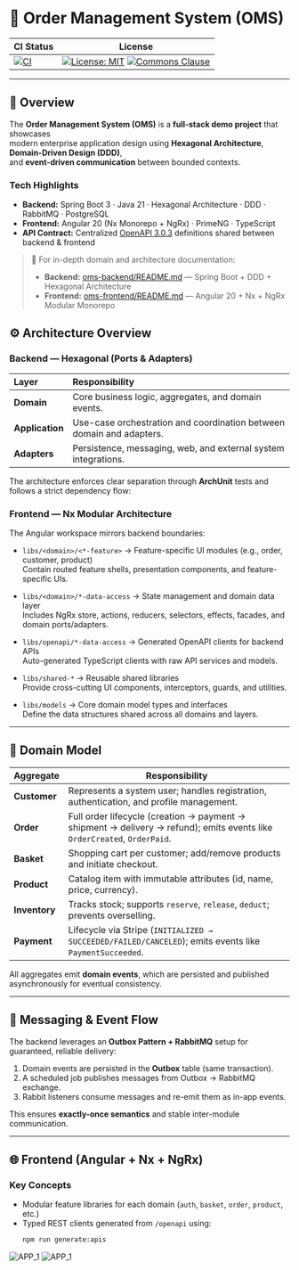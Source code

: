 # 🧩 Order Management System (OMS)

| CI Status                                                                                                                                                                                               | License                                                                                                                                                                                                          |
|---------------------------------------------------------------------------------------------------------------------------------------------------------------------------------------------------------|------------------------------------------------------------------------------------------------------------------------------------------------------------------------------------------------------------------|
| [![CI](https://github.com/hirannor/oms-hexagonal-architecture-ddd/actions/workflows/ci.yml/badge.svg?branch=main)](https://github.com/hirannor/oms-hexagonal-architecture-ddd/actions/workflows/ci.yml) | [![License: MIT](https://img.shields.io/badge/License-MIT-yellow.svg)](https://opensource.org/licenses/MIT) [![Commons Clause](https://img.shields.io/badge/Commons-Clause-red.svg)](https://commonsclause.com/) |

---

## 🧭 Overview

The **Order Management System (OMS)** is a **full-stack demo project** that showcases  
modern enterprise application design using **Hexagonal Architecture**, **Domain-Driven Design (DDD)**,  
and **event-driven communication** between bounded contexts.

### Tech Highlights

- **Backend:** Spring Boot 3 · Java 21 · Hexagonal Architecture · DDD · RabbitMQ · PostgreSQL
- **Frontend:** Angular 20 (Nx Monorepo + NgRx) · PrimeNG · TypeScript
- **API Contract:** Centralized [OpenAPI 3.0.3](openapi/) definitions shared between backend & frontend

> 📘 For in-depth domain and architecture documentation:
>
> - **Backend:** [oms-backend/README.md](oms-backend/README.md) — Spring Boot + DDD + Hexagonal Architecture
> - **Frontend:** [oms-frontend/README.md](oms-frontend/README.md) — Angular 20 + Nx + NgRx Modular Monorepo

## ⚙️ Architecture Overview

### Backend — Hexagonal (Ports & Adapters)

| Layer           | Responsibility                                                       |
|:----------------|:---------------------------------------------------------------------|
| **Domain**      | Core business logic, aggregates, and domain events.                  |
| **Application** | Use-case orchestration and coordination between domain and adapters. |
| **Adapters**    | Persistence, messaging, web, and external system integrations.       |

The architecture enforces clear separation through **ArchUnit** tests and follows a strict dependency flow:

### Frontend — Nx Modular Architecture

The Angular workspace mirrors backend boundaries:

- `libs/<domain>/<*-feature>` → Feature-specific UI modules (e.g., order, customer, product)  
  Contain routed feature shells, presentation components, and feature-specific UIs.

- `libs/<domain>/*-data-access` → State management and domain data layer  
  Includes NgRx store, actions, reducers, selectors, effects, facades, and domain ports/adapters.

- `libs/openapi/*-data-access` → Generated OpenAPI clients for backend APIs  
  Auto-generated TypeScript clients with raw API services and models.

- `libs/shared-*` → Reusable shared libraries  
  Provide cross-cutting UI components, interceptors, guards, and utilities.

- `libs/models` → Core domain model types and interfaces  
  Define the data structures shared across all domains and layers.

---

## 🧩 Domain Model

| Aggregate     | Responsibility                                                                                                           |
|---------------|--------------------------------------------------------------------------------------------------------------------------|
| **Customer**  | Represents a system user; handles registration, authentication, and profile management.                                  |
| **Order**     | Full order lifecycle (creation → payment → shipment → delivery → refund); emits events like `OrderCreated`, `OrderPaid`. |
| **Basket**    | Shopping cart per customer; add/remove products and initiate checkout.                                                   |
| **Product**   | Catalog item with immutable attributes (id, name, price, currency).                                                      |
| **Inventory** | Tracks stock; supports `reserve`, `release`, `deduct`; prevents overselling.                                             |
| **Payment**   | Lifecycle via Stripe (`INITIALIZED → SUCCEEDED/FAILED/CANCELED`); emits events like `PaymentSucceeded`.                  |

All aggregates emit **domain events**, which are persisted and published asynchronously for eventual consistency.

---

## 📡 Messaging & Event Flow

The backend leverages an **Outbox Pattern + RabbitMQ** setup for guaranteed, reliable delivery:

1. Domain events are persisted in the **Outbox** table (same transaction).
2. A scheduled job publishes messages from Outbox → RabbitMQ exchange.
3. Rabbit listeners consume messages and re-emit them as in-app events.

This ensures **exactly-once semantics** and stable inter-module communication.

---

## 🌐 Frontend (Angular + Nx + NgRx)

### Key Concepts

- Modular feature libraries for each domain (`auth`, `basket`, `order`, `product`, etc.)
- Typed REST clients generated from `/openapi` using:
  ```bash
  npm run generate:apis

![APP_1](img/app_1.gif)
![APP_1](img/app_2.gif)
